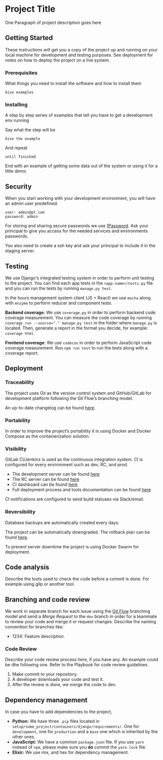 # Project Title

One Paragraph of project description goes here

## Getting Started

These instructions will get you a copy of the project up and running on your local machine for
development and testing purposes. See deployment for notes on how to deploy the project on a live
system.

### Prerequisites

What things you need to install the software and how to install them

```text
Give examples
```

### Installing

A step by step series of examples that tell you have to get a development env running

Say what the step will be

```text
Give the example
```

And repeat

```text
until finished
```

End with an example of getting some data out of the system or using it for a little demo

## Security

When you start working with your development environment, you will have an admin user predefined.

```text
user: admin@pt.com
password: admin
```

For storing and sharing secure passwords we use [1Password](https://agilebits.com/onepassword). Ask
your principal to give you access for the needed services and environments passwords.

You also need to create a ssh key and ask your principal to include it in the staging server.

## Testing

We use Django's integrated testing system in order to perform unit testing to the project. You can
find each app tests in the `<app-name>/tests.py` file and you can run the tests by running
`manage.py test`.

In the hours management system client (JS + React) we use `mocha` along with `enzyme` to perform
reducer and component tests.

**Backend coverage**: We use `coverage.py` in order to perform backend code coverage measurement.
You can measure the code coverage by running `coverage run --source="." manage.py test` in the
folder where `manage.py` is located. Then, generate a report in the format you decide,
for example: `coverage html`.

**Frontend coverage**: We use `codecov` in order to perform JavaScript code coverage measurement.
Run `npm run test` to run the tests along with a coverage report.

## Deployment

### Traceability

The project uses Git as the version control system and GitHub/GitLab for development platform
following the Git Flow’s branching model.

An up-to-date changelog can be found [here](./CHANGELOG.md).

### Portability

In order to improve the project’s portability it is using Docker and Docker Compose as the
containerization solution.

### Visibility

GitLab CI/Jenkins is used as the continuous integration system.
CI is configured for every environment such as dev, RC, and prod.

- The development server can be found [here](https://<subdomain>.sophilabs.me)
- The RC server can be found [here](https://<subdomain>.sophilabs.me)
- CI dashboard can be found [here](https://<subdomain>.sophilabs.me)
- Full deployment process and tools documentation can be found [here](DEPLOYMENT.md)

CI notifications are configured to send build statuses via Slack/email.

### Reversibility

Database backups are automatically created every <days> days.

The project can be automatically downgraded. The rollback plan can be found [here](DEPLOYMENT.md).

To prevent server downtime the project is using Docker Swarm for deployment.

## Code analysis

Describe the tools used to check the code before a commit is done. For example using gilp or
another tool.

## Branching and code review

We work in separate branch for each issue using the [Git Flow](https://github.com/nvie/gitflow)
branching model and send a *Merge Request* to the `dev` branch in order for a teammate to review
your code and merge it or request changes. Describe the naming convention for branches like:

- 1234: Feature description.

### Code Review

Describe your code review process here, if you have any. An example could be dhe following one.
Refer to the Playbook for code review guidelines.

1. Make commit to your repository.
2. A developer downloads your code and test it.
3. After the review is done, we merge the code to dev.

## Dependency management

In case you have to add dependencies to the project,

- **Python:** We have three `.pip` files located in
  `setup/some_project/containers/django/requirements/`. One for `development`, one for `production`
  and a `base` one which is inherited by the other ones.
- **JavaScript:** We have a common `package.json` file. If you use `yarn` instead of `npm`, please
  make sure you **do** commit the `yarn.lock` file.
- **Elixir:** We use mix, and hex for dependency management.